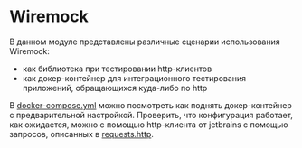 # Wiremock

В данном модуле представлены различные сценарии использования Wiremock:
- как библиотека при тестировании http-клиентов
- как докер-контейнер для интеграционного тестирования приложений, обращающихся куда-либо по http

В [docker-compose.yml](./docker-compose.yml) можно посмотреть как поднять докер-контейнер с предварительной настройкой.
Проверить, что конфигурация работает, как ожидается, можно с помощью http-клиента от jetbrains с помощью запросов, описанных в [requests.http](./requests.http).
